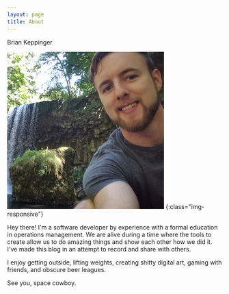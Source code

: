 ```yaml
---
layout: page
title: About
---
```


<p>
Brian Keppinger
</p>

![beaver-falls](/public/beaverfalls_med.jpg)
{:class="img-responsive"}

Hey there! I'm a software developer by experience
with a formal education in operations management. We are alive during a time where the
 tools to create allow us to do amazing things and show each other how
 we did it. I've made this blog in an attempt to record and share with others.
 
 I enjoy getting outside, lifting weights, creating shitty digital art, gaming with friends,
and obscure beer leagues.

See you, space cowboy.
